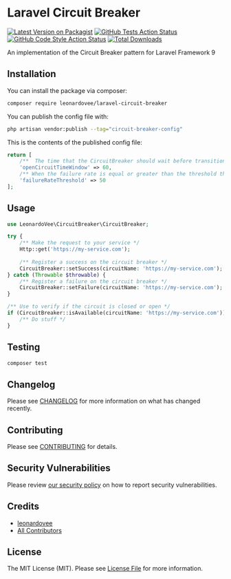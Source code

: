 # Laravel Circuit Breaker

[![Latest Version on Packagist](https://img.shields.io/packagist/v/:vendor_slug/:package_slug.svg?style=flat-square)](https://packagist.org/packages/:vendor_slug/:package_slug)
[![GitHub Tests Action Status](https://img.shields.io/github/workflow/status/:vendor_slug/:package_slug/run-tests?label=tests)](https://github.com/:vendor_slug/:package_slug/actions?query=workflow%3Arun-tests+branch%3Amain)
[![GitHub Code Style Action Status](https://img.shields.io/github/workflow/status/:vendor_slug/:package_slug/Check%20&%20fix%20styling?label=code%20style)](https://github.com/:vendor_slug/:package_slug/actions?query=workflow%3A"Check+%26+fix+styling"+branch%3Amain)
[![Total Downloads](https://img.shields.io/packagist/dt/:vendor_slug/:package_slug.svg?style=flat-square)](https://packagist.org/packages/:vendor_slug/:package_slug)

An implementation of the Circuit Breaker pattern for Laravel Framework 9

## Installation

You can install the package via composer:

```bash
composer require leonardovee/laravel-circuit-breaker
```

You can publish the config file with:

```bash
php artisan vendor:publish --tag="circuit-breaker-config"
```

This is the contents of the published config file:

```php
return [
    /**  The time that the CircuitBreaker should wait before transitioning from open to open. */
    'openCircuitTimeWindow' => 60,
    /** When the failure rate is equal or greater than the threshold the CircuitBreaker transitions to open */
    'failureRateThreshold' => 50
];
```

## Usage

```php
use LeonardoVee\CircuitBreaker\CircuitBreaker;

try {
    /** Make the request to your service */
    Http::get('https://my-service.com');
    
    /** Register a success on the circuit breaker */
    CircuitBreaker::setSuccess(circuitName: 'https://my-service.com');
} catch (Throwable $throwable) {
    /** Register a failure on the circuit breaker */
    CircuitBreaker::setFailure(circuitName: 'https://my-service.com');
}

/** Use to verify if the circuit is closed or open */
if (CircuitBreaker::isAvailable(circuitName: 'https://my-service.com')) {
    /** Do stuff */
}
```

## Testing

```bash
composer test
```

## Changelog

Please see [CHANGELOG](CHANGELOG.md) for more information on what has changed recently.

## Contributing

Please see [CONTRIBUTING](.github/CONTRIBUTING.md) for details.

## Security Vulnerabilities

Please review [our security policy](../../security/policy) on how to report security vulnerabilities.

## Credits

- [leonardovee](https://github.com/leonardovee)
- [All Contributors](../../contributors)

## License

The MIT License (MIT). Please see [License File](LICENSE.md) for more information.
